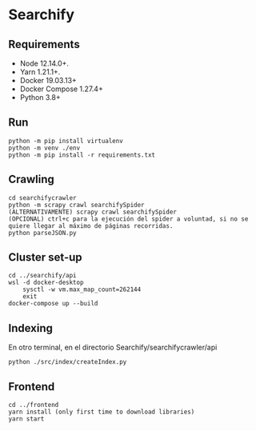 # Searchify

## Requirements

- Node 12.14.0+.
- Yarn 1.21.1+.
- Docker 19.03.13+
- Docker Compose 1.27.4+
- Python 3.8+

## Run

```
python -m pip install virtualenv
python -m venv ./env
python -m pip install -r requirements.txt
```

## Crawling

```
cd searchifycrawler
python -m scrapy crawl searchifySpider
(ALTERNATIVAMENTE) scrapy crawl searchifySpider
(OPCIONAL) ctrl+c para la ejecución del spider a voluntad, si no se quiere llegar al máximo de páginas recorridas.
python parseJSON.py
```

## Cluster set-up
```
cd ../searchify/api
wsl -d docker-desktop
	sysctl -w vm.max_map_count=262144
	exit
docker-compose up --build
```
## Indexing
En otro terminal, en el directorio Searchify/searchifycrawler/api

```
python ./src/index/createIndex.py
```

## Frontend
```
cd ../frontend
yarn install (only first time to download libraries)
yarn start
```
